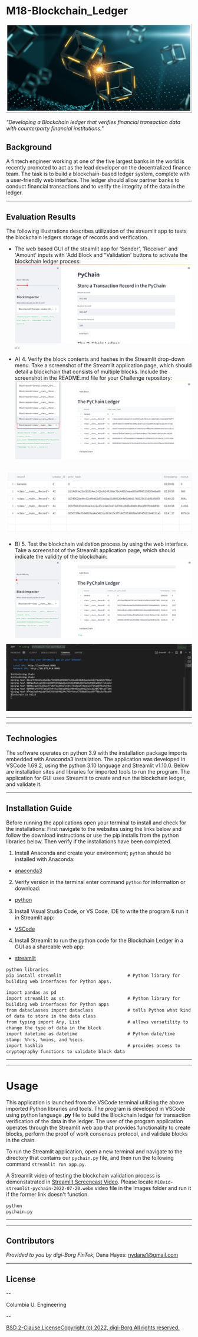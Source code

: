 # M18-Blockchain_Ledger

![M18ReadMeTitle](./Images/M18ReadMe_2022-07-20023454.png)  

*"Developing a Blockchain ledger that verifies financial transaction data with counterparty financial institutions."* 


## Background 

A fintech engineer working at one of the five largest banks in the world is recently promoted to act as the lead developer on the decentralized finance team. The task is to build a blockchain-based ledger system, complete with a user-friendly web interface. The ledger should allow partner banks to conduct financial transactions and to verify the integrity of the data in the ledger.  

---

## Evaluation Results

The following illustrations describes utilization of the streamlit app to tests the blockchain ledgers storage of records and verification. 

* The web based GUI of the steamlit app for 'Sender', 'Receiver' and 'Amount' inputs with 'Add Block and "Validation' buttons to activate the blockchain ledger process:
![StlitUI](Images/M18p1_2022-07-20213046.png) 
--

* A) 4. Verify the block contents and hashes in the Streamlit drop-down menu. Take a screenshot of the Streamlit application page, which should detail a blockchain that consists of multiple blocks. Include the screenshot in the README.md file for your Challenge repository: 
![StlitMultiBlock](Images/M18p2_2022-07-20215202.png)  

![StlitMultiBlock2](Images/M18p3_2022-07-20235351.png)
--
  
* B) 5. Test the blockchain validation process by using the web interface. Take a screenshot of the Streamlit application page, which should indicate the validity of the blockchain:
![StlitValidity](Images/M18p4_2022-07-21164940.png)

![StlitValidity2](Images/M18p5_2022-07-21165039.png) 

___
---
## Technologies

The software operates on python 3.9 with the installation package imports embedded with Anaconda3 installation. The application was developed in VSCode 1.69.2, using the python 3.10 language and Streamlit v1.10.0. Below are installation sites and libraries for imported tools to run the program.  The application for GUI uses Streamlit to create and run the blockchain ledger, and validate it. 


---

## Installation Guide

Before running the applications open your terminal to install and check for the installations: First navigate to the websites using the links below and follow the download instructions or use the pip installs from the python libraries below. Then verify if the installations have been completed. 

1. Install Anaconda and create your environment; `python` should be installed with Anaconda:
* [anaconda3](https://docs.anaconda.com/anaconda/install/windows/e) 

2. Verify version in the terminal enter command `python` for information or download:
* [python](https://www.python.org/downloads/)

3. Install Visual Studio Code, or VS Code, IDE to write the program & run it in Streamlit app: 
* [VSCode](https://code.visualstudio.com/download) 

4. Install Streamlit to run the python code for the Blockchain Ledger in a GUI as a shareable web app: 
* [streamlit](https://docs.streamlit.io/library/get-started/installation)


```
python libraries
pip install streamlit                         # Python library for building web interfaces for Python apps.
```
```
import pandas as pd
import streamlit as st                        # Python library for building web interfaces for Python apps 
from dataclasses import dataclass             # tells Python what kind of data to store in the data class
from typing import Any, List                  # allows versatility to change the type of data in the block  
import datetime as datetime                   # Python date/time stamp: %hrs, %mins, and %secs. 
import hashlib                                # provides access to cryptography functions to validate block data
```
___
---
# Usage

This application is launched from the VSCode terminal utilizing the above imported Python libraries and tools.  The program is developed in VSCode using python language **.py** file to build the Blockchain ledger for transaction verification of the data in the ledger. The user of the program application operates through the Streamlit web app that provides functionality to create blocks, perform the proof of work consensus protocol, and validate blocks in the chain.     

To run the Streamlit application, open a new terminal and navigate to the directory that contains our `pychain.py` file, and then run the following command `streamlit run app.py`.
 
A Streamlit video of testing the blockchain validation process is demonstatrated in 
[Streamlit Screencast Video](Images/M18vid-streamlit-pychain-2022-07-20.webm). Please locate `M18vid-streamlit-pychain-2022-07-20.webm` video file in the Images folder and run it if the former link doesn't function. 


```
python
pychain.py
```
 
___
---
## Contributors

*Provided to you by digi-Borg FinTek*, 
Dana Hayes: nydane1@gmail.com

---

## License 

--

Columbia U. Engineering 

--

[BSD 2-Clause LicenseCopyright (c) 2022, digi-Borg
All rights reserved.](/LICENSE)

